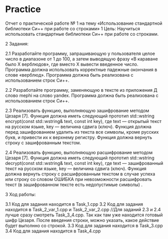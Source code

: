 # Practice
Отчет о практической работе № 1 на тему «Использование стандартной библиотеки Си++ при работе со строками»
1  Цель: Научиться использовать стандартные библиотеки Си++ при работе со строками.

2  Задания: 

2.1  Разработайте программу, запрашивающую у пользователя целое число в диапазоне от 1 до 100, а затем выводящую фразу «В караване было X верблюдов», где вместо X вывести введенное число. Программа должна использовать корректные падежные окончания в слове «верблюд». Программа должна быть реализована с использованием строк Си++.

2.2  Разработайте программу, заменяющую в тексте из приложения Д слово mephi на слово yandex. Программа должна быть реализована с использованием строк Си++.

2.3  Реализовать функцию, выполняющую зашифрование методом Цезаря [7]. Функция должна иметь следующий прототип std::wstring encrypt(const std::wstring& text, const int key), где text — открытый текст на русском языке, key — величина сдвига (ключ). Функция должна перед зашифрованием удалить из текста все символы, кроме русских букв, и привести их к верхнему регистру. Функция должна вернуть строку с зашифрованным текстом.

2.4  Реализовать функцию, выполняющую расшифрование методом Цезаря [7]. Функция должна иметь следующий прототип std::wstring decrypt(const std::wstring& text, const int key), где text — зашифрованный текст на русском языке, key — величина сдвига (ключ). Функция должна вернуть строку с расшифрованным текстом в случае успеха или строку со словом ОШИБКА при невозможности расшифровать текст (в зашифрованном тексте есть недопустимые символы) .

3  Ход работы:

3.1  Код для задания находится в Task_1.cpp
3.2  Код для задания находится в Task_2_var_1.cpp и Task_2_var_2.cpp
//Для заданий 2.3 и 2.4 лучше сразу смотреть Task_3_4.cpp. Так как там уже находится готовый шифр Цезаря. После введения строки, можно указать, какое действие будет выполнно со строкой.
3.3  Код для задания находится в Task_3.cpp
3.4  Код для задания находится в Task_4.cpp

